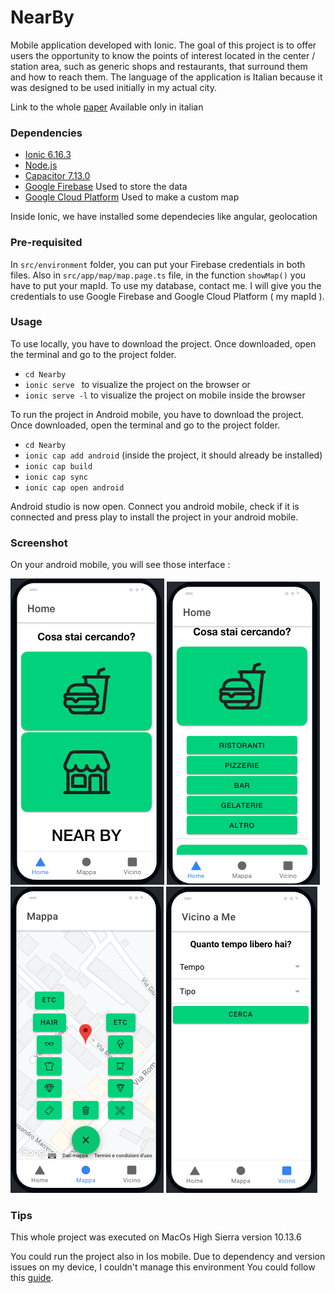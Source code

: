 
# NearBy

Mobile application developed with Ionic. 
The goal of this project is to offer users the opportunity to know the points of interest located in the center / station area, such as generic shops and restaurants, that surround them and how to reach them.
The language of the application is Italian because it was designed to be used initially in my actual city.


Link to the whole [paper](HCI_final.pdf) Available only in italian


### Dependencies
 * [Ionic 6.16.3](https://www.npmjs.com/package/@ionic/cli/v/6.16.3)
 * [Node.js](https://nodejs.org/en/)
 * [Capacitor 7.13.0](https://capacitorjs.com/docs/getting-started/with-ionic)
 * [Google Firebase](https://firebase.google.com/) Used to store the data 
 * [Google Cloud Platform](https://cloud.google.com/) Used to make a custom map
 
Inside Ionic, we have installed some dependecies like angular, geolocation

### Pre-requisited

In `src/environment` folder, you can put your Firebase credentials in both files. Also in `src/app/map/map.page.ts` file, in the function `showMap()` you have to put your mapId.
To use my database, contact me. I will give you the credentials to use Google Firebase and Google Cloud Platform ( my mapId ).


### Usage 

To use locally, you have to download the project. Once downloaded, open the terminal and go to the project folder.
 * `cd Nearby`
 * `ionic serve ` to visualize the project on the browser or
 * `ionic serve -l` to visualize the project on mobile inside the browser

To run the project in Android mobile, you have to download the project. Once downloaded, open the terminal and go to the project folder.
 * `cd Nearby`
 * `ionic cap add android` (inside the project, it should already be installed)
 * `ionic cap build`
 * `ionic cap sync`
 * `ionic cap open android`

Android studio is now open. Connect you android mobile, check if it is connected and press play to install the project in your android mobile.

### Screenshot
On your android mobile, you will see those interface :

 ![1](img/1.png)
 ![2](img/2.png)
 ![6](img/6.png)
 ![8](img/8.png)

### Tips
This whole project was executed on MacOs High Sierra version 10.13.6

You could run the project also in Ios mobile. Due to dependency and version issues on my device, I couldn't manage this environment
You could follow this [guide](https://ionicframework.com/docs/angular/your-first-app/6-deploying-mobile).

